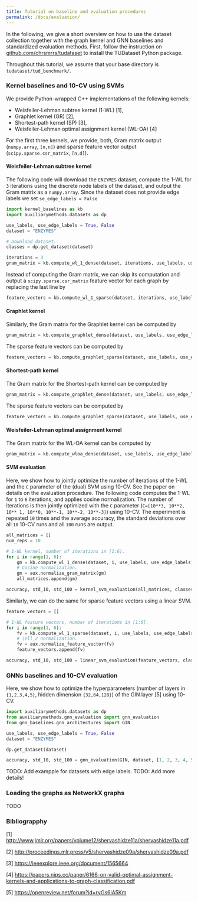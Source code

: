```yaml
---
title: Tutorial on baseline and evaluation procedures
permalink: /docs/evaluation/
---
```


In the following, we give a short overview on how to use the dataset collection together with the graph kernel and GNN baselines and standardized evaluation methods. 
First, follow the instruction on [github.com/chrsmrrs/tudataset](https://github.com/chrsmrrs/tudataset) to install the TUDataset Python package. 

Throughout this tutorial, we assume that your base directory is `tudataset/tud_benchmark/`.

### Kernel baselines and 10-CV using SVMs

We provide  Python-wrapped C++ implementations of the following kernels:
- Weisfeiler-Lehman subtree kernel (1-WL) [1],
- Graphlet kernel (GR) [2],
- Shortest-path kernel (SP) [3],
- Weisfeiler-Lehman optimal assignment kernel (WL-OA) [4]


For the  first three kernels, we provide, both, Gram matrix output (`numpy.array`, `[n,n]`) and sparse feature vector output (`scipy.sparse.csr_matrix`, `[n,d]`).

#### Weisfeiler-Lehman subtree kernel

The following code will download the `ENZYMES` dataset, compute the 1-WL for `3` iterations using the discrete node labels of the dataset, and output the Gram matrix as a `numpy.array`. 
Since the dataset does not provide edge labels we set `se_edge_labels = False`
```python
import kernel_baselines as kb
import auxiliarymethods.datasets as dp

use_labels, use_edge_labels = True, False
dataset = "ENZYMES"

# Download dataset.
classes = dp.get_dataset(dataset)

iterations = 3
gram_matrix = kb.compute_wl_1_dense(dataset, iterations, use_labels, use_edge_labels)
```

Instead of computing the Gram matrix, we can skip its computation and output a `scipy.sparse.csr_matrix` feature vector for each graph by replacing the last line by
```python
feature_vectors = kb.compute_wl_1_sparse(dataset, iterations, use_labels, use_edge_labels)
```

#### Graphlet kernel

Similarly, the Gram matrix for the Graphlet kernel can be computed by
```python
gram_matrix = kb.compute_graphlet_dense(dataset, use_labels, use_edge_labels)
```

The sparse feature vectors can be computed by
```python
feature_vectors = kb.compute_graphlet_sparse(dataset, use_labels, use_edge_labels)
```

#### Shortest-path kernel

The Gram matrix for the Shortest-path kernel can be computed by
```python
gram_matrix = kb.compute_graphlet_dense(dataset, use_labels, use_edge_labels)
```

The sparse feature vectors can be computed by
```python
feature_vectors = kb.compute_graphlet_sparse(dataset, use_labels, use_edge_labels)
```

#### Weisfeiler-Lehman optimal assignment kernel

The Gram matrix for the WL-OA kernel can be computed by
```python
gram_matrix = kb.compute_wloa_dense(dataset, use_labels, use_edge_labels)
```

#### SVM evaluation

Here, we show how to jointly optimize the number of iterations of the 1-WL and the `C` parameter of the (dual) SVM using 10-CV. See the paper on details on the evaluation procedure.
The following code computes the 1-WL for `1` to `6` iterations, and applies cosine normalization. The number of iterations is then jointly optimized with the `C` parameter (`C=[10**3, 10**2, 10** 1, 10**0, 10**-1, 10**-2, 10**-3]`) using 10-CV.
The experiment is repeated `10` times and the average accuracy, the standard deviations over all `10` 10-CV runs and all `100` runs are output.

```python
all_matrices = []
num_reps = 10

# 1-WL kernel, number of iterations in [1:6].
for i in range(1, 6):
    gm = kb.compute_wl_1_dense(dataset, i, use_labels, use_edge_labels)
    # Cosine normalization.
    gm = aux.normalize_gram_matrix(gm)
    all_matrices.append(gm)

accuracy, std_10, std_100 = kernel_svm_evaluation(all_matrices, classes, num_repetitions=num_reps, all_std=True)
```
Similarly, we can do the same for sparse feature vectors using a linear SVM.
```python
feature_vectors = []

# 1-WL feature vectors, number of iterations in [1:6].
for i in range(1, 6):
    fv = kb.compute_wl_1_sparse(dataset, i, use_labels, use_edge_labels)
    # \ell_2 normalization.
    fv = aux.normalize_feature_vector(fv)
    feature_vectors.append(fv)

accuracy, std_10, std_100 = linear_svm_evaluation(feature_vectors, classes, num_repetitions=num_reps, all_std=True)
```

### GNNs baselines and 10-CV evaluation

Here, we show how to optimize the hyperparameters (number of layers  in `{1,2,3,4,5}`, hidden dimension `{32,64,128}`) of the GIN layer [5] using 10-CV.

```python
import auxiliarymethods.datasets as dp
from auxiliarymethods.gnn_evaluation import gnn_evaluation
from gnn_baselines.gnn_architectures import GIN

use_labels, use_edge_labels = True, False
dataset = "ENZYMES"

dp.get_dataset(dataset)

accuracy, std_10, std_100 = gnn_evaluation(GIN, dataset, [1, 2, 3, 4, 5], [32, 64, 128], max_num_epochs=200, batch_size=64, start_lr=0.01, num_repetitions=num_reps, all_std=True)
```

TODO: Add exampple for datasets with edge labels. 
TODO: Add more details!


### Loading the graphs as NetworkX graphs

TODO


### Bibliograpphy

[1] http://www.jmlr.org/papers/volume12/shervashidze11a/shervashidze11a.pdf

[2] http://proceedings.mlr.press/v5/shervashidze09a/shervashidze09a.pdf

[3] https://ieeexplore.ieee.org/document/1565664

[4] https://papers.nips.cc/paper/6166-on-valid-optimal-assignment-kernels-and-applications-to-graph-classification.pdf

[5] https://openreview.net/forum?id=ryGs6iA5Km